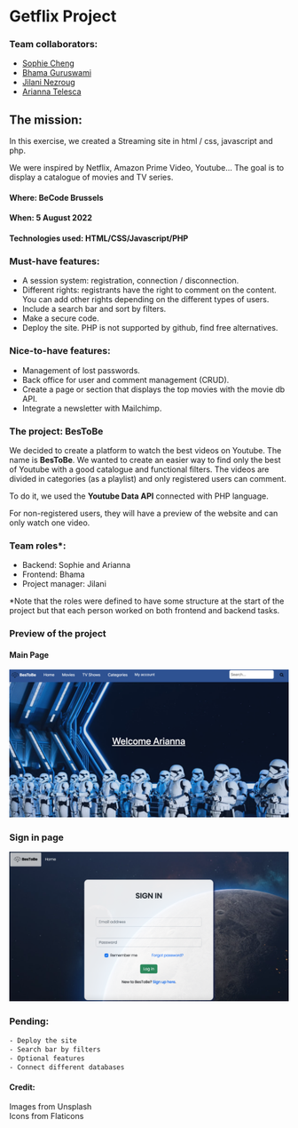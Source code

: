 # Getflix Project

### Team collaborators: 
- [Sophie Cheng](https://github.com/ch-sophie)
- [Bhama Guruswami](https://github.com/BhamaGuruswami)
- [Jilani Nezroug](https://github.com/JilaniN)
- [Arianna Telesca](https://github.com/AriannaTelesca)

## The mission:
In this exercise, we created a Streaming site in html / css, javascript and php.

We were inspired by Netflix, Amazon Prime Video, Youtube...  The goal is to display a catalogue of movies and TV series.

#### Where: BeCode Brussels
#### When: 5 August 2022
#### Technologies used: HTML/CSS/Javascript/PHP

### Must-have features:
- A session system: registration, connection / disconnection.
- Different rights: registrants have the right to comment on the content. You can add other rights depending on the different types of users.
- Include a search bar and sort by filters. 
- Make a secure code. 
- Deploy the site. PHP is not supported by github, find free alternatives.

### Nice-to-have features:   
- Management of lost passwords.   
- Back office for user and comment management (CRUD).   
- Create a page or section that displays the top movies with the movie db API.  
- Integrate a newsletter with Mailchimp.   
### The project: BesToBe
We decided to create a platform to watch the best videos on Youtube. The name is **BesToBe**. 
We wanted to create an easier way to find only the best of Youtube with a good catalogue and functional filters.
The videos are divided in categories (as a playlist) and only registered users can comment.  

To do it, we used the **Youtube Data API** connected with PHP language.    

For non-registered users, they will have a preview of the website and can only watch one video.   
### Team roles*:
- Backend: Sophie and Arianna
- Frontend: Bhama
- Project manager: Jilani

*Note that the roles were defined to have some structure at the start of the project but that each person worked on both frontend and backend tasks.


### Preview of the project
#### Main Page
![Main page](/assets/main_name.png)  

### Sign in page
![Sign in page](/assets/signin.png)

### Pending:
    - Deploy the site
    - Search bar by filters
    - Optional features
    - Connect different databases

#### Credit:
Images from Unsplash  
Icons from Flaticons   
